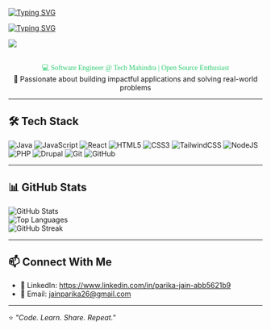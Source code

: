 [![Typing SVG](https://readme-typing-svg.demolab.com?font=Fira+Code&size=24&duration=2000&pause=1000&color=2ECC71&center=true&vCenter=true&repeat=false&width=800&lines=👋+Hi,+I'm+Parika+Jain)](https://git.io/typing-svg)

[![Typing SVG](https://readme-typing-svg.demolab.com?font=Fira+Code&size=24&duration=2000&pause=1000&color=2ECC71&center=true&vCenter=true&repeat=false&width=800&lines=💻Software+Engineer+@+Tech+Mahindra;🌱+Open+Source+Enthusiast;🚀+Passionate+about+Impactful+Apps;🌍+Solving+Real-World+Problems)](https://git.io/typing-svg)


![](https://komarev.com/ghpvc/?username=parikajain09&color=blue&style=flat-square)

<p align="center">
<span style="color:#2ECC71; font-family:Georgia, serif;"><br> 💻 Software Engineer @ Tech Mahindra | Open Source Enthusiast 
</span><br>
🌱 Passionate about building impactful applications and solving real-world problems  
</p>







---

## 🛠️ Tech Stack  

![Java](https://img.shields.io/badge/Java-ED8B00?style=for-the-badge&logo=openjdk&logoColor=white)
![JavaScript](https://img.shields.io/badge/JavaScript-323330?style=for-the-badge&logo=javascript&logoColor=F7DF1E)
![React](https://img.shields.io/badge/React-20232A?style=for-the-badge&logo=react&logoColor=61DAFB)
![HTML5](https://img.shields.io/badge/HTML5-E34F26?style=for-the-badge&logo=html5&logoColor=white)
![CSS3](https://img.shields.io/badge/CSS3-1572B6?style=for-the-badge&logo=css3&logoColor=white)
![TailwindCSS](https://img.shields.io/badge/TailwindCSS-38B2AC?style=for-the-badge&logo=tailwind-css&logoColor=white)
![NodeJS](https://img.shields.io/badge/Node.js-43853D?style=for-the-badge&logo=node-dot-js&logoColor=white)
![PHP](https://img.shields.io/badge/PHP-777BB4?style=for-the-badge&logo=php&logoColor=white)
![Drupal](https://img.shields.io/badge/Drupal-0678BE?style=for-the-badge&logo=drupal&logoColor=white)
![Git](https://img.shields.io/badge/Git-F05032?style=for-the-badge&logo=git&logoColor=white)
![GitHub](https://img.shields.io/badge/GitHub-100000?style=for-the-badge&logo=github&logoColor=white)

---


## 📊 GitHub Stats  

![GitHub Stats](https://github-readme-stats.vercel.app/api?username=parikajain09&show_icons=true&theme=tokyonight)  
![Top Languages](https://github-readme-stats.vercel.app/api/top-langs/?username=parikajain09&layout=compact&theme=tokyonight)  
![GitHub Streak](https://streak-stats.demolab.com?user=parikajain09&theme=tokyonight&hide_border=true)  

---

## 📫 Connect With Me  

- 💼 LinkedIn: https://www.linkedin.com/in/parika-jain-abb5621b9 
- 📧 Email: jainparika26@gmail.com  

---

⭐️ *"Code. Learn. Share. Repeat."*

<!--
**parikajain09/parikajain09** is a ✨ _special_ ✨ repository because its `README.md` (this file) appears on your GitHub profile.

Here are some ideas to get you started:

- 🔭 I’m currently working on ...
- 🌱 I’m currently learning ...
- 👯 I’m looking to collaborate on ...
- 🤔 I’m looking for help with ...
- 💬 Ask me about ...
- 📫 How to reach me: ...
- 😄 Pronouns: ...
- ⚡ Fun fact: ...
-->
